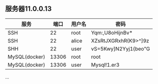 ## 服务器11.0.0.13

| 服务          | 端口  | 用户名 | 密码                 |
| ------------- | ----- | ------ | -------------------- |
| SSH           | 22    | root   | Yqm:,U8oHijnBv*      |
| SSH           | 22    | alice  | XZsRtJXGRxhR{K9>^]9z |
| SHH           | 22    | user   | vS=5Kwy]N2Yyj1{beo"G |
| MySQL(docker) | 13306 | root   | root                 |
| MySQL(docker) | 13306 | user   | Mysql!1.er3          |

...

